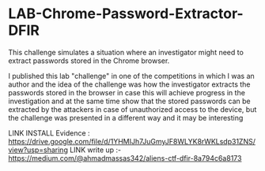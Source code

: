 # LAB-Chrome-Password-Extractor-DFIR
This challenge simulates a situation where an investigator might need to extract passwords stored in the Chrome browser.

I published this lab "challenge" in one of the competitions in which I was an author and the idea of ​​the challenge was how the investigator extracts the passwords stored in the browser in case this will achieve progress in the investigation and at the same time show that the stored passwords can be extracted by the attackers in case of unauthorized access to the device, but the challenge was presented in a different way and it may be interesting


LINK INSTALL Evidence : https://drive.google.com/file/d/1YHMIJh7JuGmyJF8WLYK8rWKLsdp31ZNS/view?usp=sharing
LINK write up :- https://medium.com/@ahmadmassas342/aliens-ctf-dfir-8a794c6a8173

